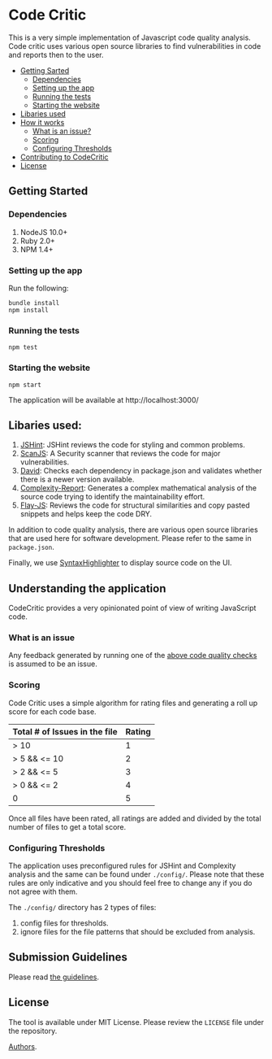 # Code Critic

This is a very simple implementation of Javascript code quality analysis. Code critic uses various open source libraries to find vulnerabilities in code and reports then to the user.

* [Getting Sarted](#getting-started)
    * [Dependencies](#dependencies)
    *  [Setting up the app](#setting-up-the-app)
    *  [Running the tests](#running-the-tests)
    *  [Starting the website](#starting-the-website)
* [Libaries used](#libaries-used)
* [How it works](#understanding-the-application)
    *  [What is an issue?](#what-is-an-issue)
    *  [Scoring](#scoring)
    *  [Configuring Thresholds](#configuring-thresholds)
* [Contributing to CodeCritic](#submission-guidelines)
* [License](#license)

## Getting Started
### Dependencies

1. NodeJS 10.0+
2. Ruby 2.0+
3. NPM 1.4+

### Setting up the app
Run the following:

```
bundle install
npm install
```

### Running the tests

```
npm test
```

### Starting the website

```
npm start
```

The application will be available at http://localhost:3000/


## Libaries used:

1. [JSHint](http://jshint.com): JSHint reviews the code for styling and common problems.
2. [ScanJS](https://github.com/mozilla/scanjs): A Security scanner that reviews the code for major vulnerabilities.
3. [David](https://github.com/alanshaw/david): Checks each dependency in package.json and validates whether there is a newer version available.
4. [Complexity-Report](https://www.npmjs.com/package/complexity-report): Generates a complex mathematical analysis of the source code trying to identify the maintainability effort.
5. [Flay-JS](https://github.com/UncleGene/flay-js): Reviews the code for structural similarities and copy pasted snippets and helps keep the code DRY.

In addition to code quality analysis, there are various open source libraries that are used here for software development. Please refer to the same in `package.json`.

Finally, we use [SyntaxHighlighter](http://alexgorbatchev.com/SyntaxHighlighter/) to display source code on the UI.

## Understanding the application

CodeCritic provides a very opinionated point of view of writing JavaScript code. 

### What is an issue
Any feedback generated by running one of the [above code quality checks](#libaries-used) is assumed to be an issue.

### Scoring
Code Critic uses a simple algorithm for rating files and generating a roll up score for each code base.

Total # of Issues in the file | Rating 
-------------------------------| ------------
 > 10 | 1 
 > 5 && <= 10 | 2 
 > 2 && <= 5 | 3 
 > 0 && <= 2 | 4 
 0 | 5 

Once all files have been rated, all ratings are added and divided by the total number of files to get a total score.

### Configuring Thresholds

The application uses preconfigured rules for JSHint and Complexity analysis and the same can be found under `./config/`. Please note that these rules are only indicative and you should feel free to change any if you do not agree with them.

The `./config/` directory has 2 types of files:

1. config files for thresholds.
2. ignore files for the file patterns that should be excluded from analysis.


## Submission Guidelines

Please read [the guidelines](docs/CONTRIBUTING.md).

## License
The tool is available under MIT License. Please review the `LICENSE` file under the repository.

[Authors](docs/AUTHORS.md).
